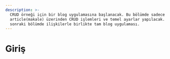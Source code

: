 ```yaml
---
description: >-
  CRUD örneği için bir blog uygulamasına başlanacak. Bu bölümde sadece
  article(makale) üzerinden CRUD işlemleri ve temel ayarlar yapılacak. Bir
  sonraki bölümde ilişkilerle birlikte tam blog uygulaması.
---
```


# Giriş


